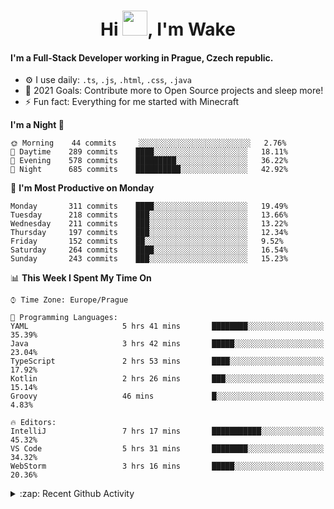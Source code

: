 <h1 align="center">Hi <img src="https://raw.githubusercontent.com/MrWakeCZ/MrWakeCZ/master/Hi.gif" width="40px" />, I'm Wake</h1>

#### I'm a Full-Stack Developer working in Prague, Czech republic.
- ⚙️ I use daily: `.ts`, `.js`, `.html`, `.css`, `.java`
- 🥅 2021 Goals: Contribute more to Open Source projects and sleep more!
- ⚡ Fun fact: Everything for me started with Minecraft

<!--START_SECTION:waka-->
**I'm a Night 🦉** 

```text
🌞 Morning    44 commits     ░░░░░░░░░░░░░░░░░░░░░░░░░   2.76% 
🌆 Daytime    289 commits    ████░░░░░░░░░░░░░░░░░░░░░   18.11% 
🌃 Evening    578 commits    █████████░░░░░░░░░░░░░░░░   36.22% 
🌙 Night      685 commits    ██████████░░░░░░░░░░░░░░░   42.92%

```
📅 **I'm Most Productive on Monday** 

```text
Monday       311 commits    ████░░░░░░░░░░░░░░░░░░░░░   19.49% 
Tuesday      218 commits    ███░░░░░░░░░░░░░░░░░░░░░░   13.66% 
Wednesday    211 commits    ███░░░░░░░░░░░░░░░░░░░░░░   13.22% 
Thursday     197 commits    ███░░░░░░░░░░░░░░░░░░░░░░   12.34% 
Friday       152 commits    ██░░░░░░░░░░░░░░░░░░░░░░░   9.52% 
Saturday     264 commits    ████░░░░░░░░░░░░░░░░░░░░░   16.54% 
Sunday       243 commits    ███░░░░░░░░░░░░░░░░░░░░░░   15.23%

```


📊 **This Week I Spent My Time On** 

```text
⌚︎ Time Zone: Europe/Prague

💬 Programming Languages: 
YAML                     5 hrs 41 mins       ████████░░░░░░░░░░░░░░░░░   35.39% 
Java                     3 hrs 42 mins       █████░░░░░░░░░░░░░░░░░░░░   23.04% 
TypeScript               2 hrs 53 mins       ████░░░░░░░░░░░░░░░░░░░░░   17.92% 
Kotlin                   2 hrs 26 mins       ███░░░░░░░░░░░░░░░░░░░░░░   15.14% 
Groovy                   46 mins             █░░░░░░░░░░░░░░░░░░░░░░░░   4.83%

🔥 Editors: 
IntelliJ                 7 hrs 17 mins       ███████████░░░░░░░░░░░░░░   45.32% 
VS Code                  5 hrs 31 mins       ████████░░░░░░░░░░░░░░░░░   34.32% 
WebStorm                 3 hrs 16 mins       █████░░░░░░░░░░░░░░░░░░░░   20.36%

```


<!--END_SECTION:waka-->

<details>
  <summary>:zap: Recent Github Activity</summary>

<!--START_SECTION:activity-->
1. ❌ Closed PR [#15](https://github.com/craftmania-cz/craftmanager/pull/15) in [craftmania-cz/craftmanager](https://github.com/craftmania-cz/craftmanager)
2. 🎉 Merged PR [#11](https://github.com/craftmania-cz/craftapi/pull/11) in [craftmania-cz/craftapi](https://github.com/craftmania-cz/craftapi)
3. 🎉 Merged PR [#89](https://github.com/waked-cz/corgi/pull/89) in [waked-cz/corgi](https://github.com/waked-cz/corgi)
4. 🎉 Merged PR [#2](https://github.com/craftmania-cz/craftcore/pull/2) in [craftmania-cz/craftcore](https://github.com/craftmania-cz/craftcore)
5. 🎉 Merged PR [#7](https://github.com/craftmania-cz/craftlobby/pull/7) in [craftmania-cz/craftlobby](https://github.com/craftmania-cz/craftlobby)
<!--END_SECTION:activity-->

</details>
